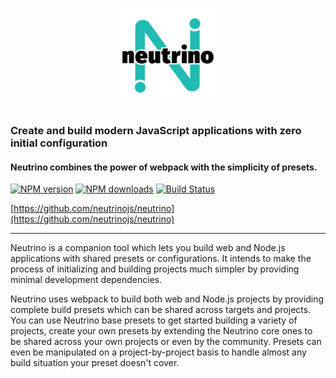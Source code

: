 <h1><p align="center"><img src="assets/logo.png" height="150"></p></h1>

<h3>Create and build modern JavaScript applications with zero initial configuration</h3>
<h4>Neutrino combines the power of webpack with the simplicity of presets.</h4>

[![NPM version][npm-image]][npm-url]
[![NPM downloads][npm-downloads]][npm-url]
[![Build Status][travis-image]][travis-url]

[https://github.com/neutrinojs/neutrino](https://github.com/neutrinojs/neutrino)

---

Neutrino is a companion tool which lets you build web and Node.js applications with shared presets or configurations. 
It intends to make the process of initializing and building projects much simpler by providing minimal development
dependencies.

Neutrino uses webpack to build both web and Node.js projects by providing complete build presets which can be shared
across targets and projects. You can use Neutrino base presets to get started building a variety of projects, create
your own presets by extending the Neutrino core ones to be shared across your own projects or even by the community.
Presets can even be manipulated on a project-by-project basis to handle almost any build situation your preset doesn't
cover.

[npm-image]: https://img.shields.io/npm/v/neutrino.svg
[npm-downloads]: https://img.shields.io/npm/dt/neutrino.svg
[npm-url]: https://www.npmjs.com/package/neutrino
[travis-image]: https://travis-ci.org/neutrinojs/neutrino.svg?branch=master
[travis-url]: https://travis-ci.org/neutrinojs/neutrino
